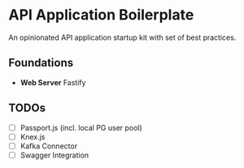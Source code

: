 # API Application Boilerplate
An opinionated API application startup kit with set of best practices.


## Foundations

- **Web Server** Fastify


## TODOs 

- [ ] Passport.js (incl. local PG user pool)
- [ ] Knex.js
- [ ] Kafka Connector
- [ ] Swagger Integration
